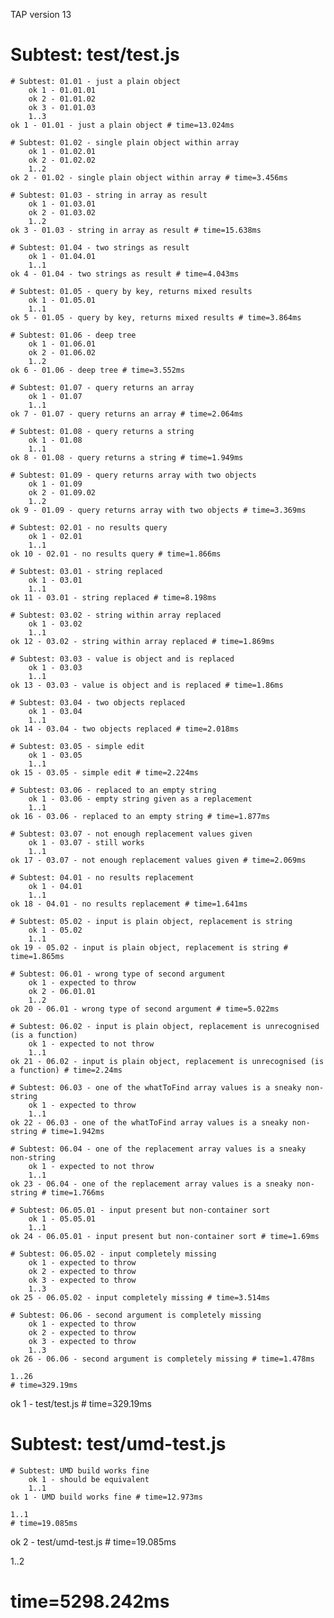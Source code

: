 TAP version 13
# Subtest: test/test.js
    # Subtest: 01.01 - just a plain object
        ok 1 - 01.01.01
        ok 2 - 01.01.02
        ok 3 - 01.01.03
        1..3
    ok 1 - 01.01 - just a plain object # time=13.024ms
    
    # Subtest: 01.02 - single plain object within array
        ok 1 - 01.02.01
        ok 2 - 01.02.02
        1..2
    ok 2 - 01.02 - single plain object within array # time=3.456ms
    
    # Subtest: 01.03 - string in array as result
        ok 1 - 01.03.01
        ok 2 - 01.03.02
        1..2
    ok 3 - 01.03 - string in array as result # time=15.638ms
    
    # Subtest: 01.04 - two strings as result
        ok 1 - 01.04.01
        1..1
    ok 4 - 01.04 - two strings as result # time=4.043ms
    
    # Subtest: 01.05 - query by key, returns mixed results
        ok 1 - 01.05.01
        1..1
    ok 5 - 01.05 - query by key, returns mixed results # time=3.864ms
    
    # Subtest: 01.06 - deep tree
        ok 1 - 01.06.01
        ok 2 - 01.06.02
        1..2
    ok 6 - 01.06 - deep tree # time=3.552ms
    
    # Subtest: 01.07 - query returns an array
        ok 1 - 01.07
        1..1
    ok 7 - 01.07 - query returns an array # time=2.064ms
    
    # Subtest: 01.08 - query returns a string
        ok 1 - 01.08
        1..1
    ok 8 - 01.08 - query returns a string # time=1.949ms
    
    # Subtest: 01.09 - query returns array with two objects
        ok 1 - 01.09
        ok 2 - 01.09.02
        1..2
    ok 9 - 01.09 - query returns array with two objects # time=3.369ms
    
    # Subtest: 02.01 - no results query
        ok 1 - 02.01
        1..1
    ok 10 - 02.01 - no results query # time=1.866ms
    
    # Subtest: 03.01 - string replaced
        ok 1 - 03.01
        1..1
    ok 11 - 03.01 - string replaced # time=8.198ms
    
    # Subtest: 03.02 - string within array replaced
        ok 1 - 03.02
        1..1
    ok 12 - 03.02 - string within array replaced # time=1.869ms
    
    # Subtest: 03.03 - value is object and is replaced
        ok 1 - 03.03
        1..1
    ok 13 - 03.03 - value is object and is replaced # time=1.86ms
    
    # Subtest: 03.04 - two objects replaced
        ok 1 - 03.04
        1..1
    ok 14 - 03.04 - two objects replaced # time=2.018ms
    
    # Subtest: 03.05 - simple edit
        ok 1 - 03.05
        1..1
    ok 15 - 03.05 - simple edit # time=2.224ms
    
    # Subtest: 03.06 - replaced to an empty string
        ok 1 - 03.06 - empty string given as a replacement
        1..1
    ok 16 - 03.06 - replaced to an empty string # time=1.877ms
    
    # Subtest: 03.07 - not enough replacement values given
        ok 1 - 03.07 - still works
        1..1
    ok 17 - 03.07 - not enough replacement values given # time=2.069ms
    
    # Subtest: 04.01 - no results replacement
        ok 1 - 04.01
        1..1
    ok 18 - 04.01 - no results replacement # time=1.641ms
    
    # Subtest: 05.02 - input is plain object, replacement is string
        ok 1 - 05.02
        1..1
    ok 19 - 05.02 - input is plain object, replacement is string # time=1.865ms
    
    # Subtest: 06.01 - wrong type of second argument
        ok 1 - expected to throw
        ok 2 - 06.01.01
        1..2
    ok 20 - 06.01 - wrong type of second argument # time=5.022ms
    
    # Subtest: 06.02 - input is plain object, replacement is unrecognised (is a function)
        ok 1 - expected to not throw
        1..1
    ok 21 - 06.02 - input is plain object, replacement is unrecognised (is a function) # time=2.24ms
    
    # Subtest: 06.03 - one of the whatToFind array values is a sneaky non-string
        ok 1 - expected to throw
        1..1
    ok 22 - 06.03 - one of the whatToFind array values is a sneaky non-string # time=1.942ms
    
    # Subtest: 06.04 - one of the replacement array values is a sneaky non-string
        ok 1 - expected to not throw
        1..1
    ok 23 - 06.04 - one of the replacement array values is a sneaky non-string # time=1.766ms
    
    # Subtest: 06.05.01 - input present but non-container sort
        ok 1 - 05.05.01
        1..1
    ok 24 - 06.05.01 - input present but non-container sort # time=1.69ms
    
    # Subtest: 06.05.02 - input completely missing
        ok 1 - expected to throw
        ok 2 - expected to throw
        ok 3 - expected to throw
        1..3
    ok 25 - 06.05.02 - input completely missing # time=3.514ms
    
    # Subtest: 06.06 - second argument is completely missing
        ok 1 - expected to throw
        ok 2 - expected to throw
        ok 3 - expected to throw
        1..3
    ok 26 - 06.06 - second argument is completely missing # time=1.478ms
    
    1..26
    # time=329.19ms
ok 1 - test/test.js # time=329.19ms

# Subtest: test/umd-test.js
    # Subtest: UMD build works fine
        ok 1 - should be equivalent
        1..1
    ok 1 - UMD build works fine # time=12.973ms
    
    1..1
    # time=19.085ms
ok 2 - test/umd-test.js # time=19.085ms

1..2
# time=5298.242ms
